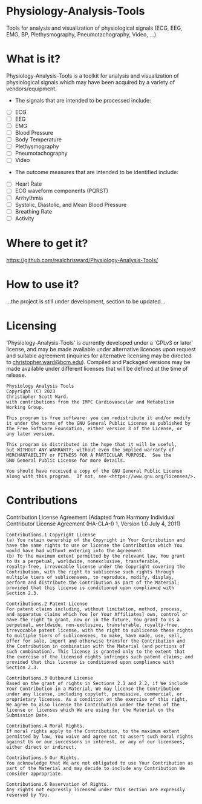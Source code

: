 # Physiology-Analysis-Tools
Tools for analysis and visualization of physiological signals (ECG, EEG, EMG, BP, Plethysmography, Pneumotachography, Video, ...)

# What is it?
Physiology-Analysis-Tools is a toolkit for analysis and visualization of physiological signals which may have been acquired by a variety of vendors/equipment. 
 * The signals that are intended to be processed include:
 - [ ] ECG
 - [ ] EEG
 - [ ] EMG
 - [ ] Blood Pressure
 - [ ] Body Temperature
 - [ ] Plethysmography
 - [ ] Pneumotachography
 - [ ] Video
 * The outcome measures that are intended to be identified include:
 - [ ] Heart Rate
 - [ ] ECG waveform components (PQRST)
 - [ ] Arrhythmia
 - [ ] Systolic, Diastolic, and Mean Blood Pressure
 - [ ] Breathing Rate
 - [ ] Activity

# Where to get it?
https://github.com/realchrisward/Physiology-Analysis-Tools/

# How to use it?
...the project is still under development, section to be updated...

# Licensing
'Physiology-Analysis-Tools' is currently developed under a 'GPLv3 or later' license, and may be made available under alternative licences upon request and suitable agreement (inquiries for alternative licensing may be directed to christopher.ward@bcm.edu). Compiled and Packaged versions may be made available under different licenses that will be defined at the time of release. 

    Physiology Analysis Tools
    Copyright (C) 2023  
    Christopher Scott Ward.
    with contributions from the IMPC Cardiovascular and Metabolism 
    Working Group.

    This program is free software: you can redistribute it and/or modify
    it under the terms of the GNU General Public License as published by
    the Free Software Foundation, either version 3 of the License, or
    any later version.

    This program is distributed in the hope that it will be useful,
    but WITHOUT ANY WARRANTY; without even the implied warranty of
    MERCHANTABILITY or FITNESS FOR A PARTICULAR PURPOSE.  See the
    GNU General Public License for more details.

    You should have received a copy of the GNU General Public License
    along with this program.  If not, see <https://www.gnu.org/licenses/>.

# Contributions
Contribution License Agreement (Adapted from Harmony Individual Contributor License Agreement (HA-CLA-I) 1, Version 1.0 July 4, 2011)
    
    Contributions.1 Copyright License
    (a) You retain ownership of the Copyright in Your Contribution and 
    have the same rights to use or license the Contribution which You 
    would have had without entering into the Agreement.
    (b) To the maximum extent permitted by the relevant law, You grant 
    to Us a perpetual, worldwide, nonexclusive, transferable, 
    royalty-free, irrevocable license under the Copyright covering the 
    Contribution, with the right to sublicense such rights through 
    multiple tiers of sublicensees, to reproduce, modify, display, 
    perform and distribute the Contribution as part of the Material; 
    provided that this license is conditioned upon compliance with 
    Section 2.3.
    
    Contributions.2 Patent License
    For patent claims including, without limitation, method, process, 
    and apparatus claims which You [or Your Affiliates] own, control or 
    have the right to grant, now or in the future, You grant to Us a 
    perpetual, worldwide, non-exclusive, transferable, royalty-free, 
    irrevocable patent license, with the right to sublicense these rights 
    to multiple tiers of sublicensees, to make, have made, use, sell, 
    offer for sale, import and otherwise transfer the Contribution and 
    the Contribution in combination with the Material (and portions of 
    such combination). This license is granted only to the extent that 
    the exercise of the licensed rights infringes such patent claims; and 
    provided that this license is conditioned upon compliance with 
    Section 2.3.
    
    Contributions.3 Outbound License
    Based on the grant of rights in Sections 2.1 and 2.2, if We include 
    Your Contribution in a Material, We may license the Contribution 
    under any license, including copyleft, permissive, commercial, or 
    proprietary licenses. As a condition on the exercise of this right, 
    We agree to also license the Contribution under the terms of the 
    license or licenses which We are using for the Material on the 
    Submission Date.
    
    Contributions.4 Moral Rights. 
    If moral rights apply to the Contribution, to the maximum extent 
    permitted by law, You waive and agree not to assert such moral rights 
    against Us or our successors in interest, or any of our licensees, 
    either direct or indirect.
    
    Contributions.5 Our Rights. 
    You acknowledge that We are not obligated to use Your Contribution as 
    part of the Material and may decide to include any Contribution We 
    consider appropriate.
    
    Contributions.6 Reservation of Rights. 
    Any rights not expressly licensed under this section are expressly 
    reserved by You.

